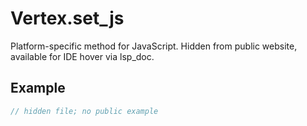 # Vertex.set_js

Platform-specific method for JavaScript.
Hidden from public website, available for IDE hover via lsp_doc.

## Example

```rust
// hidden file; no public example
```
